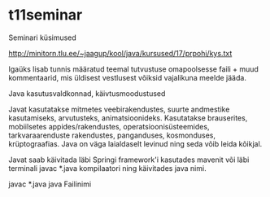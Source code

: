 # t11seminar

Seminari küsimused

http://minitorn.tlu.ee/~jaagup/kool/java/kursused/17/prpohi/kys.txt

Igaüks lisab tunnis määratud teemal tutvustuse omapoolsesse faili + muud kommentaarid, mis üldisest vestlusest võiksid vajalikuna meelde jääda.


Java kasutusvaldkonnad, käivtusmoodustused

Javat kasutatakse mitmetes veebirakendustes, suurte andmestike kasutamiseks, arvutusteks, animatsioonideks.
Kasutatakse brauserites, mobiilsetes appides/rakendustes, operatsioonisüsteemides, tarkvaraarenduste rakendustes, panganduses, kosmonduses, krüptograafias. 
Java on väga laialdaselt levinud ning seda võib leida kõikjal.

Javat saab käivitada läbi Springi framework'i kasutades mavenit või läbi terminali javac *.java  kompilaatori ning käivitades java nimi.

javac *.java
java Failinimi


